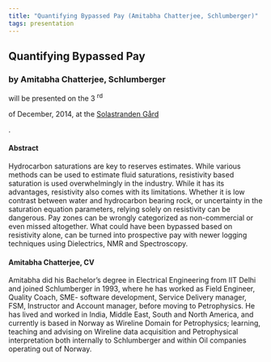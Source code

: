 ```yaml
---
title: "Quantifying Bypassed Pay (Amitabha Chatterjee, Schlumberger)"
tags: presentation
---
```



		
<h2>
Quantifying Bypassed Pay
</h2>

 



		
<h3>
by Amitabha Chatterjee, Schlumberger
</h3>

 



 
<p>
will be presented on the 3
<sup>
rd
</sup>

 of December, 2014, at the 
<a href="http://www.solastrandengaard.no">
Solastranden Gård
</a>

.
</p>

	

 
<h4>
Abstract
</h4>



		

		
<p>
Hydrocarbon saturations are key to reserves estimates. While various methods can be used to estimate fluid saturations, resistivity based saturation is used overwhelmingly in the industry. While it has its advantages, resistivity also comes with its limitations. Whether it is low contrast between water and hydrocarbon bearing rock, or uncertainty in the saturation equation parameters, relying solely on resistivity can be dangerous. Pay zones can be wrongly categorized as non-commercial or even missed altogether. What could have been bypassed based on resistivity alone, can be turned into prospective pay with newer logging techniques using Dielectrics, NMR and Spectroscopy.
</p>





		
<h4>
Amitabha Chatterjee, CV
</h4>





		
<p>
Amitabha did his Bachelor’s degree in Electrical Engineering from IIT Delhi and  joined Schlumberger in 1993, where he has worked as Field Engineer, Quality Coach, SME- software development, Service Delivery manager, FSM, Instructor and Account manager, before moving to Petrophysics. He has lived and worked in India, Middle East, South and North America, and currently is based in Norway as Wireline Domain for Petrophysics; learning, teaching and advising on Wireline data acquisition and Petrophysical interpretation both internally to Schlumberger and within Oil companies operating out of Norway.
</p>



 	     

	

